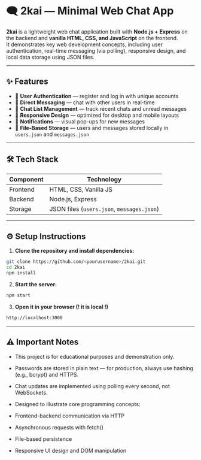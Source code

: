 # 🗨️ 2kai — Minimal Web Chat App

**2kai** is a lightweight web chat application built with **Node.js + Express** on the backend and **vanilla HTML, CSS, and JavaScript** on the frontend.  
It demonstrates key web development concepts, including user authentication, real-time messaging (via polling), responsive design, and local data storage using JSON files.

---

## ✨ Features

- 🔐 **User Authentication** — register and log in with unique accounts  
- 💬 **Direct Messaging** — chat with other users in real-time  
- 📂 **Chat List Management** — track recent chats and unread messages  
- 📱 **Responsive Design** — optimized for desktop and mobile layouts  
- 🔔 **Notifications** — visual pop-ups for new messages  
- 💾 **File-Based Storage** — users and messages stored locally in `users.json` and `messages.json`  

---

## 🛠️ Tech Stack

| Component | Technology |
|-----------|------------|
| Frontend  | HTML, CSS, Vanilla JS |
| Backend   | Node.js, Express |
| Storage   | JSON files (`users.json`, `messages.json`) |

---

## ⚙️ Setup Instructions

1. **Clone the repository and install dependencies:**

```bash
git clone https://github.com/<yourusername>/2kai.git
cd 2kai
npm install
```

2. **Start the server:**

```bash
npm start
```

3. **Open it in your browser (! it is local !)**

```bash
http://localhost:3000
```
---

## ⚠️ Important Notes 

- This project is for educational purposes and demonstration only.

- Passwords are stored in plain text — for production, always use hashing (e.g., bcrypt) and HTTPS.

- Chat updates are implemented using polling every second, not WebSockets.

- Designed to illustrate core programming concepts:

- Frontend-backend communication via HTTP

- Asynchronous requests with fetch()

- File-based persistence

- Responsive UI design and DOM manipulation
